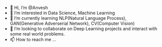 - 👋 Hi, I’m @Anvesh
- 👀 I’m interested in Data Science, Machine Learning
- 🌱 I’m currently learning NLP(Natural Language Process), GAN(Generative Adverserial Network), CV(Computer Vision)
- 💞️ I’m looking to collaborate on Deep Learning projects and interact with some real world problems.
- 📫 How to reach me ...

<!---
Anvesh17/Anvesh17 is a ✨ special ✨ repository because its `README.md` (this file) appears on your GitHub profile.
You can click the Preview link to take a look at your changes.
--->
